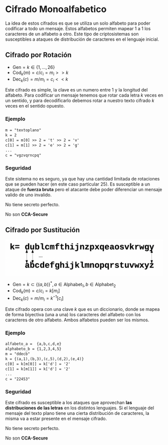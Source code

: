 # Cifrado Monoalfabetico

La idea de estos cifrados es que se utiliza un solo alfabeto para poder codificar a todo un mensaje. Estos alfabetos permiten mapear 1 a 1 los caracteres de un alfabeto a otro. Este tipo de criptosistemas son susceptibles a ataques de distribución de caracteres en el lenguaje inicial.

## Cifrado por Rotación

- $\text{Gen} = k \in \{1,\dots,26\}$
- $\text{Cod}_k(m) = c/ c_i = m_i >> k$
- $\text{Dec}_k(c) =m / m_i = c_i << k$

Este cifrado es simple, la clave es un numero entre $1$ y la longitud del alfabeto. Para codificar un mensaje tenemos que rotar cada letra $k$ veces en un sentido, y para decodificarlo debemos rotar a nuestro texto cifrado $k$ veces en el sentido opuesto.

### Ejemplo

```
m = "textoplano"
k = 2
c[0] = m[0] >> 2 = 't' >> 2 = 'v'
c[1] = m[1] >> 2 = 'e' >> 2 = 'g'
...
c = "vgzvqrncpq"
```

### Seguridad

Este sistema no es seguro, ya que hay una cantidad limitada de rotaciones que se pueden hacer (en este caso particular 25). Es susceptible a un ataque de **fuerza bruta** pero el atacante debe poder diferenciar un mensaje valido de uno invalido.

No tiene secreto perfecto.

No son **CCA-Secure**

## Cifrado por Sustitución

<img src="Resources/01 - Cifrado Monoalfabetico/image-20220430173034126.png" alt="image-20220430173034126" style="zoom:50%;" />

- $\text{Gen} = k \subset \{(a,b)\}^*, a \in \text{Alphabet}_1,b \in \text{Alphabet}_2$
- $\text{Cod}_k(m) = c / c_i = k[m_i]$
- $\text{Dec}_k(c) = m / m_i = k^{-1}[c_i]$

Este cifrado opera con una clave $k$ que es un diccionario, donde se mapea de forma biyectiva (una a una) los caracteres del alfabeto con los caracteres de otro alfabeto. Ambos alfabetos pueden ser los mismos.

### Ejemplo

```
alfabeto_a =  {a,b,c,d,e}
alphabeto_b = {1,2,3,4,5}
m = "ddecb"
k = {(a,1),(b,3),(c,5),(d,2),(e,4)}
c[0] = k[m[0]] = k['d'] = '2'
c[1] = k[m[1]] = k['d'] = '2'
...
c = "22453"
```

### Seguridad

Este cifrado es susceptible a los ataques que aprovechan **las distribuciones de las letras** en los distintos lenguajes. Si el lenguaje del mensaje del texto plano tiene una cierta distribución de caracteres, la misma va a estar presente en el mensaje cifrado.

No tiene secreto perfecto.

No son **CCA-Secure**
